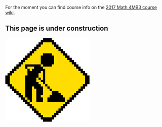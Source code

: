 For the moment you can find course info on the [2017 Math 4MB3 course wiki](http://ms.mcmaster.ca/earn/4MB3/).

## This page is under construction

![const](images/under-construction.gif)

